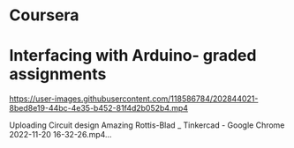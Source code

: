 # Coursera
# Interfacing with Arduino- graded assignments

https://user-images.githubusercontent.com/118586784/202844021-8bed8e19-44bc-4e35-b452-81f4d2b052b4.mp4

Uploading Circuit design Amazing Rottis-Blad _ Tinkercad - Google Chrome 2022-11-20 16-32-26.mp4…
